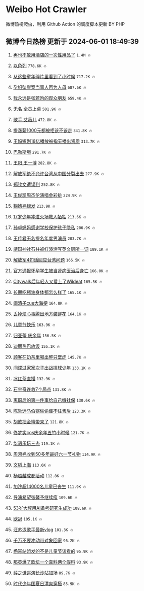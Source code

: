 # Weibo Hot Crawler 



微博热榜爬虫，利用 Github Action 的调度脚本更新 BY PHP 


## 微博今日热榜 更新于 2024-06-01 18:49:39 
1. [再也不敢用酒店的一次性用品了](https://s.weibo.com/weibo?q=%23%E5%86%8D%E4%B9%9F%E4%B8%8D%E6%95%A2%E7%94%A8%E9%85%92%E5%BA%97%E7%9A%84%E4%B8%80%E6%AC%A1%E6%80%A7%E7%94%A8%E5%93%81%E4%BA%86%23&t=31&band_rank=1&Refer=top) `1.4M 🔥` 

1. [以色列](https://s.weibo.com/weibo?q=%E4%BB%A5%E8%89%B2%E5%88%97&t=31&band_rank=2&Refer=top) `778.6K 🔥` 

1. [从这些童年碎片里看到了小时候](https://s.weibo.com/weibo?q=%23%E4%BB%8E%E8%BF%99%E4%BA%9B%E7%AB%A5%E5%B9%B4%E7%A2%8E%E7%89%87%E9%87%8C%E7%9C%8B%E5%88%B0%E4%BA%86%E5%B0%8F%E6%97%B6%E5%80%99%23&t=31&band_rank=3&Refer=top) `717.2K 🔥` 

1. [孕妇坠崖案当事人再为人母](https://s.weibo.com/weibo?q=%23%E5%AD%95%E5%A6%87%E5%9D%A0%E5%B4%96%E6%A1%88%E5%BD%93%E4%BA%8B%E4%BA%BA%E5%86%8D%E4%B8%BA%E4%BA%BA%E6%AF%8D%23&t=31&band_rank=4&Refer=top) `687.6K 🔥` 

1. [我永远是张若昀的观众朋友](https://s.weibo.com/weibo?q=%23%E6%88%91%E6%B0%B8%E8%BF%9C%E6%98%AF%E5%BC%A0%E8%8B%A5%E6%98%80%E7%9A%84%E8%A7%82%E4%BC%97%E6%9C%8B%E5%8F%8B%23&t=31&band_rank=5&Refer=top) `659.4K 🔥` 

1. [无名 全员上桌](https://s.weibo.com/weibo?q=%E6%97%A0%E5%90%8D%20%E5%85%A8%E5%91%98%E4%B8%8A%E6%A1%8C&t=31&band_rank=6&Refer=top) `501.9K 🔥` 

1. [歌手 艾薇儿](https://s.weibo.com/weibo?q=%E6%AD%8C%E6%89%8B%20%E8%89%BE%E8%96%87%E5%84%BF&t=31&band_rank=7&Refer=top) `472.8K 🔥` 

1. [提涨薪1000元都被拒该不该走](https://s.weibo.com/weibo?q=%23%E6%8F%90%E6%B6%A8%E8%96%AA1000%E5%85%83%E9%83%BD%E8%A2%AB%E6%8B%92%E8%AF%A5%E4%B8%8D%E8%AF%A5%E8%B5%B0%23&t=31&band_rank=8&Refer=top) `341.8K 🔥` 

1. [王妈短剧18亿播放被指无播出资质](https://s.weibo.com/weibo?q=%23%E7%8E%8B%E5%A6%88%E7%9F%AD%E5%89%A718%E4%BA%BF%E6%92%AD%E6%94%BE%E8%A2%AB%E6%8C%87%E6%97%A0%E6%92%AD%E5%87%BA%E8%B5%84%E8%B4%A8%23&t=31&band_rank=9&Refer=top) `313.7K 🔥` 

1. [巴勒斯坦](https://s.weibo.com/weibo?q=%E5%B7%B4%E5%8B%92%E6%96%AF%E5%9D%A6&t=31&band_rank=10&Refer=top) `291.7K 🔥` 

1. [王阳 王一博](https://s.weibo.com/weibo?q=%E7%8E%8B%E9%98%B3%20%E7%8E%8B%E4%B8%80%E5%8D%9A&t=31&band_rank=11&Refer=top) `282.8K 🔥` 

1. [解放军绝不允许台湾从中国分裂出去](https://s.weibo.com/weibo?q=%23%E8%A7%A3%E6%94%BE%E5%86%9B%E7%BB%9D%E4%B8%8D%E5%85%81%E8%AE%B8%E5%8F%B0%E6%B9%BE%E4%BB%8E%E4%B8%AD%E5%9B%BD%E5%88%86%E8%A3%82%E5%87%BA%E5%8E%BB%23&t=31&band_rank=12&Refer=top) `277.9K 🔥` 

1. [郑钦文遭误判](https://s.weibo.com/weibo?q=%E9%83%91%E9%92%A6%E6%96%87%E9%81%AD%E8%AF%AF%E5%88%A4&t=31&band_rank=13&Refer=top) `252.8K 🔥` 

1. [王俊凯周杰伦演唱会彩排](https://s.weibo.com/weibo?q=%23%E7%8E%8B%E4%BF%8A%E5%87%AF%E5%91%A8%E6%9D%B0%E4%BC%A6%E6%BC%94%E5%94%B1%E4%BC%9A%E5%BD%A9%E6%8E%92%23&t=31&band_rank=14&Refer=top) `224.9K 🔥` 

1. [鞠婧祎绿发](https://s.weibo.com/weibo?q=%23%E9%9E%A0%E5%A9%A7%E7%A5%8E%E7%BB%BF%E5%8F%91%23&t=31&band_rank=15&Refer=top) `213.9K 🔥` 

1. [17岁少年冲进火场救人牺牲](https://s.weibo.com/weibo?q=%2317%E5%B2%81%E5%B0%91%E5%B9%B4%E5%86%B2%E8%BF%9B%E7%81%AB%E5%9C%BA%E6%95%91%E4%BA%BA%E7%89%BA%E7%89%B2%23&t=31&band_rank=16&Refer=top) `213.6K 🔥` 

1. [孙卓妈妈感谢学校保护孩子隐私](https://s.weibo.com/weibo?q=%23%E5%AD%99%E5%8D%93%E5%A6%88%E5%A6%88%E6%84%9F%E8%B0%A2%E5%AD%A6%E6%A0%A1%E4%BF%9D%E6%8A%A4%E5%AD%A9%E5%AD%90%E9%9A%90%E7%A7%81%23&t=31&band_rank=17&Refer=top) `206.9K 🔥` 

1. [王传君无名提名年度男演员](https://s.weibo.com/weibo?q=%23%E7%8E%8B%E4%BC%A0%E5%90%9B%E6%97%A0%E5%90%8D%E6%8F%90%E5%90%8D%E5%B9%B4%E5%BA%A6%E7%94%B7%E6%BC%94%E5%91%98%23&t=31&band_rank=18&Refer=top) `203.7K 🔥` 

1. [靖国神社石柱被红漆涂写英文厕所一词](https://s.weibo.com/weibo?q=%23%E9%9D%96%E5%9B%BD%E7%A5%9E%E7%A4%BE%E7%9F%B3%E6%9F%B1%E8%A2%AB%E7%BA%A2%E6%BC%86%E6%B6%82%E5%86%99%E8%8B%B1%E6%96%87%E5%8E%95%E6%89%80%E4%B8%80%E8%AF%8D%23&t=31&band_rank=19&Refer=top) `189.1K 🔥` 

1. [解放军4句话回应台湾问题](https://s.weibo.com/weibo?q=%23%E8%A7%A3%E6%94%BE%E5%86%9B4%E5%8F%A5%E8%AF%9D%E5%9B%9E%E5%BA%94%E5%8F%B0%E6%B9%BE%E9%97%AE%E9%A2%98%23&t=31&band_rank=20&Refer=top) `166.5K 🔥` 

1. [官方通报怀孕学生被当肾病医治后身亡](https://s.weibo.com/weibo?q=%23%E5%AE%98%E6%96%B9%E9%80%9A%E6%8A%A5%E6%80%80%E5%AD%95%E5%AD%A6%E7%94%9F%E8%A2%AB%E5%BD%93%E8%82%BE%E7%97%85%E5%8C%BB%E6%B2%BB%E5%90%8E%E8%BA%AB%E4%BA%A1%23&t=31&band_rank=21&Refer=top) `166.0K 🔥` 

1. [Citywalk后年轻人又爱上了Wildeat](https://s.weibo.com/weibo?q=%23Citywalk%E5%90%8E%E5%B9%B4%E8%BD%BB%E4%BA%BA%E5%8F%88%E7%88%B1%E4%B8%8A%E4%BA%86Wildeat%23&t=31&band_rank=22&Refer=top) `165.5K 🔥` 

1. [长期吃猪油身体都怎么样了](https://s.weibo.com/weibo?q=%23%E9%95%BF%E6%9C%9F%E5%90%83%E7%8C%AA%E6%B2%B9%E8%BA%AB%E4%BD%93%E9%83%BD%E6%80%8E%E4%B9%88%E6%A0%B7%E4%BA%86%23&t=31&band_rank=23&Refer=top) `165.1K 🔥` 

1. [阚清子cue大海梗](https://s.weibo.com/weibo?q=%23%E9%98%9A%E6%B8%85%E5%AD%90cue%E5%A4%A7%E6%B5%B7%E6%A2%97%23&t=31&band_rank=24&Refer=top) `164.8K 🔥` 

1. [丢掉烦心事腾出地方装鲜花](https://s.weibo.com/weibo?q=%23%E4%B8%A2%E6%8E%89%E7%83%A6%E5%BF%83%E4%BA%8B%E8%85%BE%E5%87%BA%E5%9C%B0%E6%96%B9%E8%A3%85%E9%B2%9C%E8%8A%B1%23&t=31&band_rank=25&Refer=top) `164.1K 🔥` 

1. [儿童节快乐](https://s.weibo.com/weibo?q=%23%E5%84%BF%E7%AB%A5%E8%8A%82%E5%BF%AB%E4%B9%90%23&t=31&band_rank=26&Refer=top) `163.9K 🔥` 

1. [归亚蕾 庆余年](https://s.weibo.com/weibo?q=%E5%BD%92%E4%BA%9A%E8%95%BE%20%E5%BA%86%E4%BD%99%E5%B9%B4&t=31&band_rank=27&Refer=top) `156.5K 🔥` 

1. [迪丽热巴放饭](https://s.weibo.com/weibo?q=%23%E8%BF%AA%E4%B8%BD%E7%83%AD%E5%B7%B4%E6%94%BE%E9%A5%AD%23&t=31&band_rank=28&Refer=top) `155.1K 🔥` 

1. [顾客在奶茶里喝出整只壁虎](https://s.weibo.com/weibo?q=%23%E9%A1%BE%E5%AE%A2%E5%9C%A8%E5%A5%B6%E8%8C%B6%E9%87%8C%E5%96%9D%E5%87%BA%E6%95%B4%E5%8F%AA%E5%A3%81%E8%99%8E%23&t=31&band_rank=29&Refer=top) `145.7K 🔥` 

1. [间谍过家家次子出战排球少年](https://s.weibo.com/weibo?q=%23%E9%97%B4%E8%B0%8D%E8%BF%87%E5%AE%B6%E5%AE%B6%E6%AC%A1%E5%AD%90%E5%87%BA%E6%88%98%E6%8E%92%E7%90%83%E5%B0%91%E5%B9%B4%23&t=31&band_rank=30&Refer=top) `133.1K 🔥` 

1. [冰红茶直播](https://s.weibo.com/weibo?q=%E5%86%B0%E7%BA%A2%E8%8C%B6%E7%9B%B4%E6%92%AD&t=31&band_rank=31&Refer=top) `132.9K 🔥` 

1. [石宇奇连救7个局点](https://s.weibo.com/weibo?q=%23%E7%9F%B3%E5%AE%87%E5%A5%87%E8%BF%9E%E6%95%917%E4%B8%AA%E5%B1%80%E7%82%B9%23&t=31&band_rank=32&Refer=top) `131.8K 🔥` 

1. [离职后的第一件事给自己缴社保](https://s.weibo.com/weibo?q=%23%E7%A6%BB%E8%81%8C%E5%90%8E%E7%9A%84%E7%AC%AC%E4%B8%80%E4%BB%B6%E4%BA%8B%E7%BB%99%E8%87%AA%E5%B7%B1%E7%BC%B4%E7%A4%BE%E4%BF%9D%23&t=31&band_rank=33&Refer=top) `130.6K 🔥` 

1. [陈哲远马伯骞偷偷藏不住售后](https://s.weibo.com/weibo?q=%23%E9%99%88%E5%93%B2%E8%BF%9C%E9%A9%AC%E4%BC%AF%E9%AA%9E%E5%81%B7%E5%81%B7%E8%97%8F%E4%B8%8D%E4%BD%8F%E5%94%AE%E5%90%8E%23&t=31&band_rank=34&Refer=top) `123.3K 🔥` 

1. [胡歌把金靖带来了](https://s.weibo.com/weibo?q=%23%E8%83%A1%E6%AD%8C%E6%8A%8A%E9%87%91%E9%9D%96%E5%B8%A6%E6%9D%A5%E4%BA%86%23&t=31&band_rank=35&Refer=top) `121.8K 🔥` 

1. [佟梦实cos庆余年五竹小时候](https://s.weibo.com/weibo?q=%23%E4%BD%9F%E6%A2%A6%E5%AE%9Ecos%E5%BA%86%E4%BD%99%E5%B9%B4%E4%BA%94%E7%AB%B9%E5%B0%8F%E6%97%B6%E5%80%99%23&t=31&band_rank=36&Refer=top) `121.7K 🔥` 

1. [华语乐坛三杰](https://s.weibo.com/weibo?q=%23%E5%8D%8E%E8%AF%AD%E4%B9%90%E5%9D%9B%E4%B8%89%E6%9D%B0%23&t=31&band_rank=37&Refer=top) `119.1K 🔥` 

1. [周鸿祎收到50多年最好六一节礼物](https://s.weibo.com/weibo?q=%23%E5%91%A8%E9%B8%BF%E7%A5%8E%E6%94%B6%E5%88%B050%E5%A4%9A%E5%B9%B4%E6%9C%80%E5%A5%BD%E5%85%AD%E4%B8%80%E8%8A%82%E7%A4%BC%E7%89%A9%23&t=31&band_rank=38&Refer=top) `114.9K 🔥` 

1. [文韬上海](https://s.weibo.com/weibo?q=%E6%96%87%E9%9F%AC%E4%B8%8A%E6%B5%B7&t=31&band_rank=39&Refer=top) `113.6K 🔥` 

1. [杨超越成都活动](https://s.weibo.com/weibo?q=%23%E6%9D%A8%E8%B6%85%E8%B6%8A%E6%88%90%E9%83%BD%E6%B4%BB%E5%8A%A8%23&t=31&band_rank=40&Refer=top) `112.8K 🔥` 

1. [加沙超14000名儿童已丧生](https://s.weibo.com/weibo?q=%23%E5%8A%A0%E6%B2%99%E8%B6%8514000%E5%90%8D%E5%84%BF%E7%AB%A5%E5%B7%B2%E4%B8%A7%E7%94%9F%23&t=31&band_rank=41&Refer=top) `111.9K 🔥` 

1. [导演希望张馨予继续瘦](https://s.weibo.com/weibo?q=%23%E5%AF%BC%E6%BC%94%E5%B8%8C%E6%9C%9B%E5%BC%A0%E9%A6%A8%E4%BA%88%E7%BB%A7%E7%BB%AD%E7%98%A6%23&t=31&band_rank=42&Refer=top) `109.6K 🔥` 

1. [53岁大叔用AI备考研究生成功](https://s.weibo.com/weibo?q=%2353%E5%B2%81%E5%A4%A7%E5%8F%94%E7%94%A8AI%E5%A4%87%E8%80%83%E7%A0%94%E7%A9%B6%E7%94%9F%E6%88%90%E5%8A%9F%23&t=31&band_rank=43&Refer=top) `108.6K 🔥` 

1. [欧冠](https://s.weibo.com/weibo?q=%E6%AC%A7%E5%86%A0&t=31&band_rank=44&Refer=top) `105.1K 🔥` 

1. [汪苏泷歌手最新vlog](https://s.weibo.com/weibo?q=%23%E6%B1%AA%E8%8B%8F%E6%B3%B7%E6%AD%8C%E6%89%8B%E6%9C%80%E6%96%B0vlog%23&t=31&band_rank=45&Refer=top) `101.3K 🔥` 

1. [千万不要冲动带对象回家](https://s.weibo.com/weibo?q=%23%E5%8D%83%E4%B8%87%E4%B8%8D%E8%A6%81%E5%86%B2%E5%8A%A8%E5%B8%A6%E5%AF%B9%E8%B1%A1%E5%9B%9E%E5%AE%B6%23&t=31&band_rank=46&Refer=top) `96.2K 🔥` 

1. [杨幂站姐发的不是儿童节该看的](https://s.weibo.com/weibo?q=%23%E6%9D%A8%E5%B9%82%E7%AB%99%E5%A7%90%E5%8F%91%E7%9A%84%E4%B8%8D%E6%98%AF%E5%84%BF%E7%AB%A5%E8%8A%82%E8%AF%A5%E7%9C%8B%E7%9A%84%23&t=31&band_rank=47&Refer=top) `95.9K 🔥` 

1. [那英爆了歌坛一个真料两个假料](https://s.weibo.com/weibo?q=%23%E9%82%A3%E8%8B%B1%E7%88%86%E4%BA%86%E6%AD%8C%E5%9D%9B%E4%B8%80%E4%B8%AA%E7%9C%9F%E6%96%99%E4%B8%A4%E4%B8%AA%E5%81%87%E6%96%99%23&t=31&band_rank=48&Refer=top) `93.9K 🔥` 

1. [薛之谦巡演长沙站加场](https://s.weibo.com/weibo?q=%23%E8%96%9B%E4%B9%8B%E8%B0%A6%E5%B7%A1%E6%BC%94%E9%95%BF%E6%B2%99%E7%AB%99%E5%8A%A0%E5%9C%BA%23&t=31&band_rank=49&Refer=top) `89.7K 🔥` 

1. [时代少年团夏日清爽穿搭](https://s.weibo.com/weibo?q=%23%E6%97%B6%E4%BB%A3%E5%B0%91%E5%B9%B4%E5%9B%A2%E5%A4%8F%E6%97%A5%E6%B8%85%E7%88%BD%E7%A9%BF%E6%90%AD%23&t=31&band_rank=50&Refer=top) `85.9K 🔥` 

